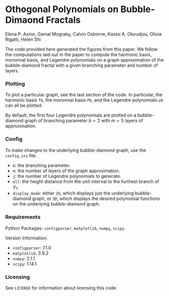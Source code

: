 # Othogonal Polynomials on Bubble-Dimaond Fractals

Elena P. Axinn, Gamal Mograby, Calvin Osborne, Kasso A. Okoudjou, Olivia Rigatti, Helen Shi

The code provided here generated the figures from this paper. We follow the computations laid out in the paper to compute the harmonic basis, monomial basis, and Legendre polynomials on a graph approximation of the bubble-diamond fractal with a given branching parameter and number of layers.

### Plotting

To plot a particular graph, see the last section of the code. In particular, the harmonic basis ``fb``, the monomial basis ``Pb``, and the Legendre polynomials ``ob`` can all be plotted.

By default, the first four Legendre polynomials are plotted on a bubble-diamond graph of branching parameter $b = 2$ with $m = 5$ layers of approximation.

### Config

To make changes to the underlying bubble-diamond graph, use the ``config.ini`` file.
* ``b``: the branching parameter.
* ``m``: the number of layers of the graph approximation.
* ``j``: the number of Legendre polynomials to generate.
* ``ell``: the height distance from the unit interval to the furthest branch of $V_1$.
* ``display_mode``: either ``2D``, which displays just the underlying bubble-diamond graph, or ``3D``, which displays the desired polynomial functions on the underlying bubble-diamond graph.

### Requirements

Python Packages: `configparser`, `matplotlib`, `numpy`, `scipy`.

Version Information:
* `configparser`: 7.1.0
* `matplotlib`: 3.9.2
* `numpy`: 2.1.1
* `scipy`: 1.14.1

### Licensing

See `LICENSE` for information about licensing this code.